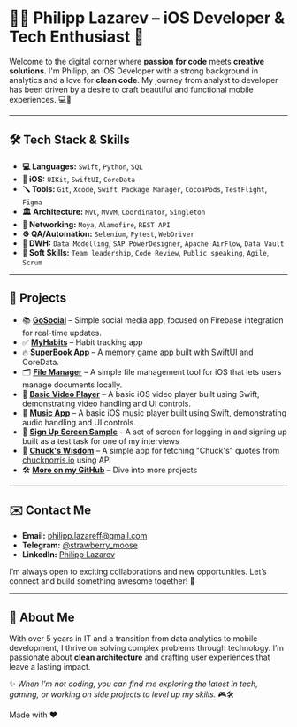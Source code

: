 # 👨‍💻 Philipp Lazarev – iOS Developer & Tech Enthusiast 🚀

Welcome to the digital corner where **passion for code** meets **creative solutions**. I'm Philipp, an iOS Developer with a strong background in analytics and a love for **clean code**. My journey from analyst to developer has been driven by a desire to craft beautiful and functional mobile experiences. 💻📱

---

## 🛠 **Tech Stack & Skills**
- **💻 Languages:** `Swift`, `Python`, `SQL`
- **📱 iOS:** `UIKit`, `SwiftUI`, `CoreData`
- **🪛 Tools:** `Git`, `Xcode`, `Swift Package Manager`, `CocoaPods`, `TestFlight`, `Figma`
- **🏛️ Architecture:** `MVC`, `MVVM`, `Coordinator`, `Singleton`
- **🔌 Networking:** `Moya`, `Alamofire`, `REST API`  
- **⚙️ QA/Automation:** `Selenium`, `Pytest`, `WebDriver`
- **💽 DWH:** `Data Modelling`, `SAP PowerDesigner`, `Apache AirFlow`, `Data Vault`
- **👥 Soft Skills:** `Team leadership`, `Code Review`, `Public speaking`, `Agile`, `Scrum`

---

## 📂 **Projects**
- 📚 **[GoSocial](https://github.com/lord-anonymoose/social-media-app)** – Simple social media app, focused on Firebase integration for real-time updates.
- ✅ **[MyHabits](https://github.com/lord-anonymoose/MyHabits)** – Habit tracking app
- 🔥 **[SuperBook App](https://github.com/lord-anonymoose/SuperBook)** – A memory game app built with SwiftUI and CoreData.
- 🗂️ **[File Manager](https://github.com/lord-anonymoose/FileManager)** – A simple file management tool for iOS that lets users manage documents locally.
- 🎥 **[Basic Video Player](https://github.com/lord-anonymoose/BasicVideoPlayer)** – A basic iOS video player built using Swift, demonstrating video handling and UI controls.
- 🎵 **[Music App](https://github.com/lord-anonymoose/Music)** – A basic iOS music player built using Swift, demonstrating audio handling and UI controls.
- 🔑 **[Sign Up Screen Sample](https://github.com/lord-anonymoose/sign-up-screen-sample)** - A set of screen for logging in and signing up built as a test task for one of my interviews
- 🧠 **[Chuck's Wisdom](https://github.com/lord-anonymoose/Chuck-s-Wisdom)** – A simple app for fetching "Chuck's" quotes from [chucknorris.io](https://api.chucknorris.io) using API
- 🛠️ **[More on my GitHub](https://github.com/lord-anonymoose)** – Dive into more projects

---

## ✉️ **Contact Me**
- **Email:** philipp.lazareff@gmail.com
- **Telegram:** [@strawberry_moose](https://t.me/strawberry_moose)
- **LinkedIn:** [Philipp Lazarev](https://www.linkedin.com/in/philipp-lazarev-782b14167/)

I’m always open to exciting collaborations and new opportunities. Let’s connect and build something awesome together! 🚀

---

## 👀 About Me
With over 5 years in IT and a transition from data analytics to mobile development, I thrive on solving complex problems through technology. I’m passionate about **clean architecture** and crafting user experiences that leave a lasting impact.

✨ _When I’m not coding, you can find me exploring the latest in tech, gaming, or working on side projects to level up my skills._ 🎮🛠️


Made with ❤️
